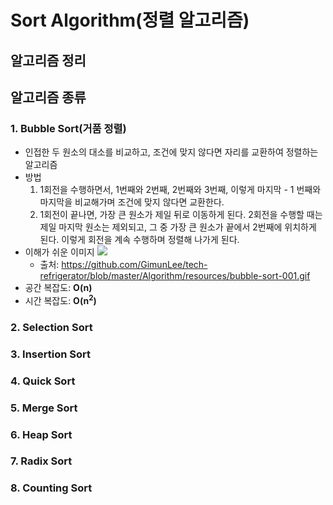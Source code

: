 # Sort Algorithm(정렬 알고리즘)
## 알고리즘 정리

## 알고리즘 종류
### 1. Bubble Sort(거품 정렬)
* 인접한 두 원소의 대소를 비교하고, 조건에 맞지 않다면 자리를 교환하여 정렬하는 알고리즘
* 방법
    1. 1회전을 수행하면서, 1번째와 2번째, 2번째와 3번째, 이렇게 마지막 - 1 번째와 마지막을 비교해가며 조건에 맞지 않다면 교환한다.
    2. 1회전이 끝나면, 가장 큰 원소가 제일 뒤로 이동하게 된다. 2회전을 수행할 때는 제일 마지막 원소는 제외되고, 그 중 가장 큰 원소가 끝에서 2번째에 위치하게 된다. 이렇게 회전을 계속 수행하며 정렬해 나가게 된다.
* 이해가 쉬운 이미지
    <img src="https://github.com/GimunLee/tech-refrigerator/raw/master/Algorithm/resources/bubble-sort-001.gif"></img>
    * 출처: https://github.com/GimunLee/tech-refrigerator/blob/master/Algorithm/resources/bubble-sort-001.gif
* 공간 복잡도: **O(n)**
* 시간 복잡도: **O(n<sup>2</sup>)**
### 2. Selection Sort
### 3. Insertion Sort
### 4. Quick Sort
### 5. Merge Sort
### 6. Heap Sort
### 7. Radix Sort
### 8. Counting Sort